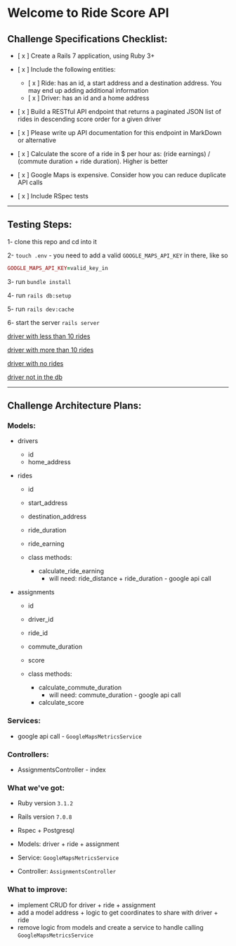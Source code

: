 # Welcome to Ride Score API

## Challenge Specifications Checklist:

- [ x ] Create a Rails 7 application, using Ruby 3+

- [ x ] Include the following entities:
  - [ x ] Ride: has an id, a start address and a destination address. You may end up adding additional information
  - [ x ] Driver: has an id and a home address

- [ x ] Build a RESTful API endpoint that returns a paginated JSON list of rides in descending score order for a given driver

- [ x ] Please write up API documentation for this endpoint in MarkDown or alternative

- [ x ] Calculate the score of a ride in $ per hour as: (ride earnings) / (commute duration + ride duration). Higher is better

- [ x ] Google Maps is expensive. Consider how you can reduce duplicate API calls

- [ x ] Include RSpec tests

---

## Testing Steps:

1- clone this repo and cd into it

2- `touch .env` - you need to add a valid `GOOGLE_MAPS_API_KEY` in there, like so
```ruby
GOOGLE_MAPS_API_KEY=valid_key_in
```

3- run `bundle install`

4- run `rails db:setup`

5- run `rails dev:cache`

6- start the server `rails server`

[driver with less than 10 rides](http://localhost:3000/v1/3/assignments)

[driver with more than 10 rides](http://localhost:3000/v1/1/assignments)

[driver with no rides](http://localhost:3000/v1/2/assignments)

[driver not in the db](http://localhost:3000/v1/5/assignments)

---

## Challenge Architecture Plans:

### Models:

- drivers
  - id
  - home_address

- rides
  - id
  - start_address
  - destination_address
  - ride_duration
  - ride_earning

  - class methods:
    - calculate_ride_earning
      - will need: ride_distance + ride_duration - google api call

- assignments
  - id
  - driver_id
  - ride_id
  - commute_duration
  - score

  - class methods:
    - calculate_commute_duration
      - will need: commute_duration - google api call
    - calculate_score

### Services:

- google api call - `GoogleMapsMetricsService`

### Controllers:

- AssignmentsController - index

### What we've got:

- Ruby version `3.1.2`
- Rails version `7.0.8`
- Rspec + Postgresql

- Models: driver + ride + assignment
- Service: `GoogleMapsMetricsService`
- Controller: `AssignmentsController`

### What to improve:
- implement CRUD for driver + ride + assignment
- add a model address + logic to get coordinates to share with driver + ride
- remove logic from models and create a service to handle calling `GoogleMapsMetricsService`